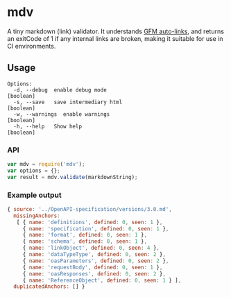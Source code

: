 # mdv

A tiny markdown (link) validator. It understands [GFM auto-links](https://gist.github.com/asabaylus/3071099), and returns an exitCode of 1 if any internal links are broken, making it suitable for use in CI environments.

## Usage

````
Options:
  -d, --debug  enable debug mode                                       [boolean]
  -s, --save   save intermediary html                                  [boolean]
  -w, --warnings  enable warnings                                      [boolean]
  -h, --help   Show help                                               [boolean]
````

### API

````javascript
var mdv = require('mdv');
var options = {};
var result = mdv.validate(markdownString);
````

### Example output

````javascript
{ source: '../OpenAPI-specification/versions/3.0.md',
  missingAnchors:
   [ { name: 'definitions', defined: 0, seen: 1 },
     { name: 'specification', defined: 0, seen: 1 },
     { name: 'format', defined: 0, seen: 1 },
     { name: 'schema', defined: 0, seen: 1 },
     { name: 'linkObject', defined: 0, seen: 4 },
     { name: 'dataTypeType', defined: 0, seen: 2 },
     { name: 'oasParameters', defined: 0, seen: 2 },
     { name: 'requestBody', defined: 0, seen: 1 },
     { name: 'oasResponses', defined: 0, seen: 2 },
     { name: 'ReferenceObject', defined: 0, seen: 1 } ],
  duplicatedAnchors: [] }
````

